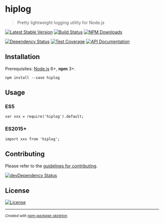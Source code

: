 hiplog
======

> Pretty lightweight logging utility for Node.js

[![Latest Stable Version](https://img.shields.io/npm/v/hiplog.svg)](https://www.npmjs.com/package/hiplog)
[![Build Status](https://img.shields.io/travis/amercier/hiplog/master.svg)](https://travis-ci.org/amercier/hiplog)
[![NPM Downloads](https://img.shields.io/npm/dm/hiplog.svg)](https://www.npmjs.com/package/hiplog)

[![Dependency Status](https://img.shields.io/david/amercier/hiplog.svg)](https://david-dm.org/amercier/hiplog)
[![Test Coverage](https://img.shields.io/codecov/c/github/amercier/hiplog/master.svg)](https://codecov.io/github/amercier/hiplog?branch=master)
[![API Documentation](https://doc.esdoc.org/github.com/amercier/hiplog/badge.svg)](https://doc.esdoc.org/github.com/amercier/hiplog/)

Installation
------------

Prerequisites: [Node.js](https://nodejs.org/) 6+, **npm** 3+.

    npm install --save hiplog

Usage
-----

### ES5

    var xxx = require('hiplog').default;

### ES2015+

    import xxx from 'hiplog';

Contributing
------------

Please refer to the [guidelines for contributing](./CONTRIBUTING.md).

[![devDependency Status](https://img.shields.io/david/dev/amercier/hiplog.svg)](https://david-dm.org/amercier/hiplog#info=devDependencies)

License
-------

[![License](https://img.shields.io/npm/l/hiplog.svg)](LICENSE.md)

---
<sup>_Created with [npm-package-skeleton](https://github.com/amercier/npm-package-skeleton)._</sup>
